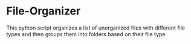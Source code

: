 # File-Organizer
This python script organizes a list of unorganized files with different file types and then groups them into folders based on their file type

